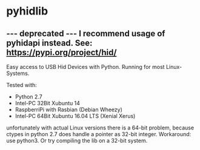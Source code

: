 pyhidlib
========

--- deprecated ---
I recommend usage of pyhidapi instead. See: https://pypi.org/project/hid/
------------------

Easy access to USB Hid Devices with Python. 
Running for most Linux-Systems.

Tested with:
- Python 2.7
- Intel-PC 32Bit Xubuntu 14
- RaspberriPi with Rasbian (Debian Wheezy)
- Intel-PC 64Bit Xubuntu 16.04 LTS (Xenial Xerus)

unfortunately with actual Linux versions there is a 64-bit problem, because ctypes in python 2.7 does handle a pointer as 32-bit integer. Workaround: use python3. Or try compiling the lib on a 32-bit system.

